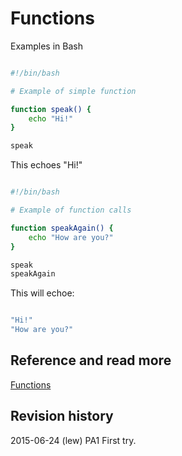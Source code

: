Functions
==============================
Examples in Bash

```sh

#!/bin/bash

# Example of simple function

function speak() {
    echo "Hi!"
}

speak
```
This echoes "Hi!"  

```sh

#!/bin/bash

# Example of function calls

function speakAgain() {
    echo "How are you?"
}

speak
speakAgain
```
This will echoe:  
```sh

"Hi!"
"How are you?"
```


Reference and read more
------------------------------

[Functions](http://tldp.org/HOWTO/Bash-Prog-Intro-HOWTO-8.html)



Revision history
------------------------------

2015-06-24 (lew) PA1 First try.
